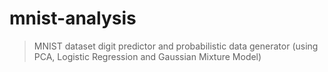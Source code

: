 # mnist-analysis

> MNIST dataset digit predictor and probabilistic data generator (using PCA, Logistic Regression and Gaussian Mixture Model)
